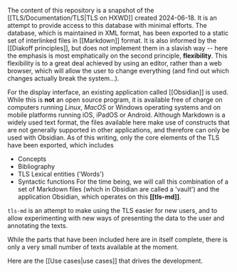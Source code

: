 The content of this repository is a snapshot of the [[TLS/Documentation/TLS|TLS on HXWD]] created 2024-06-18. It is an attempt to provide access to this database with minimal efforts.  The database, which is maintained in XML format, has been exported to a static set of interlinked files in [[Markdown]] format.  It is also informed by the [[Diakoff principles]], but does not implement them in a slavish way -- here the emphasis is most emphatically on the second principle, **flexibility**. This flexibility is to a great deal achieved by using an editor, rather than a web browser, which will allow the user to change everything (and find out which changes actually break the system...). 

For the display interface, an existing application called [[Obsidian]] is used.  While this is **not** an open source program, it is available free of charge on computers running *Linux*, *MacOS* or Windows operating systems and on mobile platforms running iOS, iPadOS or Android. Although Markdown is a widely used text format, the files available here make use of constructs that are not generally supported in other applications, and therefore can only be used with Obsidian. 
As of this writing, only the core elements of the TLS have been exported, which includes
- Concepts
- Bibliography
- TLS Lexical entities ('Words')
- Syntactic functions
For the time being, we will call this combination of a set of Markdown files (which in Obsidian are called a 'vault') and the application Obsidian, which operates on this **[[tls-md]]**.  

`tls-md` is an attempt to make using the TLS easier for new users, and to allow experimenting with new ways of presenting the data to the user and annotating the texts. 

While the parts that have been included here are in itself complete, there is only a very small number of texts available at the moment. 

Here are the [[Use cases|use cases]] that drives the development.  
